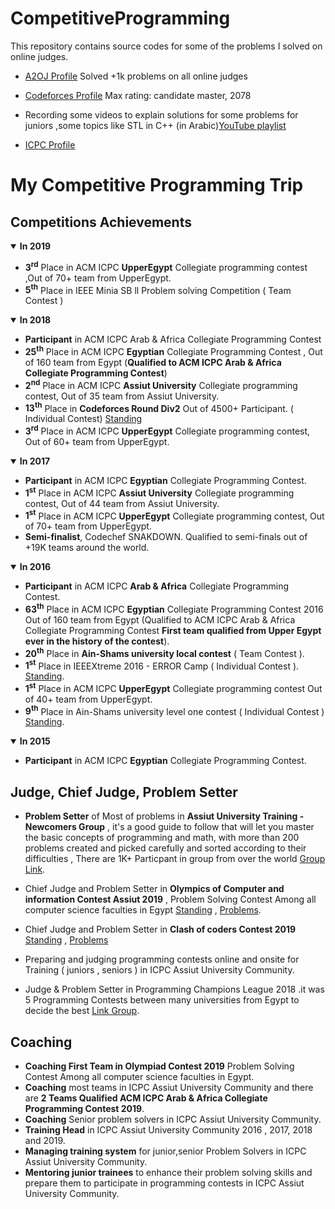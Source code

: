 # CompetitiveProgramming
This repository contains source codes for some of the problems I solved on online judges.
*  [A2OJ Profile](https://a2oj.com/profile?Username=hussien_egyptian) Solved +1k problems on all online judges

*  [Codeforces Profile](https://codeforces.com/profile/Hussien_Ibrahiem) Max rating: candidate master, 2078

*  Recording some videos to explain solutions for some problems for juniors ,some topics like STL in C++
 (in Arabic)[YouTube playlist](https://www.youtube.com/channel/UCCH8yNJMxFsfWq7hJ-Ag4gg?view_as=subscriber) 

* [ICPC Profile](https://icpc.baylor.edu/ICPCID/LDIDJS5NF3QD)
# My Competitive Programming Trip

## Competitions Achievements

<details open>
 <summary><b>In 2019</b></summary>
  <p> 
 <ul>
   <li><b>3<sup>rd</sup></b> Place in ACM ICPC <b>UpperEgypt</b> Collegiate programming contest ,Out of 70+ team from UpperEgypt.</li>
   <li><b>5<sup>th</sup></b> Place in IEEE Minia SB ll Problem solving Competition ( Team Contest )</li>
 </ul>
 </p>
</details>


<details open>
 <summary><b>In 2018</b></summary>
  <p> 
 <ul>
  <li><b>Participant</b> in ACM ICPC </b>Arab & Africa</b> Collegiate Programming Contest</li>
   <li><b>25<sup>th</sup></b> Place in ACM ICPC <b>Egyptian</b> Collegiate Programming Contest , Out of 160 team from Egypt (<b>Qualified to ACM ICPC Arab & Africa Collegiate Programming Contest</b>)</li>
   <li><b>2<sup>nd</sup></b> Place in ACM ICPC <b>Assiut University</b> Collegiate programming contest, Out of 35 team from Assiut University. </li>
   <li><b>13<sup>th</sup></b> Place in <b>Codeforces Round Div2</b>  Out of 4500+ Participant. ( Individual Contest)  <a href="https://codeforces.com/contest/979/standings/participant/17575958#p17575958">Standing</a>
</li>
   <li><b>3<sup>rd</sup></b> Place in ACM ICPC <b>UpperEgypt</b> Collegiate programming contest, Out of 60+ team from UpperEgypt. </li>
   
 </ul>
 </p>
</details>

<details open>
 <summary><b>In 2017</b></summary>
  <p> 
 <ul>
  <li><b>Participant</b> in ACM ICPC <b>Egyptian</b> Collegiate Programming Contest.</li>
  <li><b>1<sup>st</sup></b> Place in ACM ICPC <b>Assiut University</b> Collegiate programming contest, Out of 44 team from Assiut University.</li>
  <li><b>1<sup>st</sup></b> Place in ACM ICPC <b>UpperEgypt</b> Collegiate programming contest, Out of 70+ team from UpperEgypt. </li> 
  <li><b>Semi-finalist</b>, Codechef SNAKDOWN. Qualified to semi-finals out of +19K teams around the world. </li>
 </ul>
 </p>
</details>

<details open>
 <summary><b>In 2016</b></summary>
  <p> 
 <ul>
  <li><b>Participant</b> in ACM ICPC <b>Arab & Africa</b> Collegiate Programming Contest.</li>
  <li><b>63<sup>th</sup></b> Place in ACM ICPC <b>Egyptian</b> Collegiate Programming Contest 2016 Out of 160 team from Egypt (Qualified to ACM ICPC Arab & Africa Collegiate Programming Contest <b>First team qualified from Upper Egypt ever in the history of the contest</b>).</li>
  <li><b>20<sup>th</sup></b> Place in <b>Ain-Shams university local contest</b> ( Team Contest ).</li>
  <li><b>1<sup>st</sup></b> Place in IEEEXtreme 2016 - ERROR Camp  ( Individual Contest ).   <a href="https://codeforces.com/group/yDgfwmKNMS/contest/205446/standings/groupmates/true">Standing</a>.</li>
  <li><b>1<sup>st</sup></b> Place in ACM ICPC <b>UpperEgypt</b> Collegiate programming contest Out of 40+ team from UpperEgypt.</li>
  <li><b>9<sup>th</sup></b> Place in Ain-Shams university level one contest ( Individual Contest ) <a href="https://codeforces.com/group/iRheA985aq/contest/205996/standings/groupmates/true">Standing</a>. </li>
 </ul>
 </p>
</details>

<details open>
 <summary><b>In 2015</b></summary>
  <p> 
 <ul>
  <li> <b>Participant</b> in ACM ICPC <b>Egyptian</b> Collegiate Programming Contest. </li>
 </ul>
 </p>
</details>

## Judge, Chief Judge, Problem Setter

*  **Problem Setter** of Most of problems in **Assiut University Training - Newcomers Group** , it's a good guide to follow that will let you master the basic concepts of programming and math, with more than 200 problems created and picked carefully and sorted according to their difficulties , There are 1K+ Particpant in group from over the world [Group Link](https://codeforces.com/group/MWSDmqGsZm/contests).
 
*  Chief Judge and Problem Setter in **Olympics of Computer and information Contest Assiut 2019** , Problem Solving Contest Among all computer science faculties in Egypt   [Standing](https://codeforces.com/group/B45Q3zlpw8/contest/238002/standings/groupmates/true) , [Problems](https://codeforces.com/group/B45Q3zlpw8/contest/238002/problems).
*  Chief Judge and Problem Setter in **Clash of coders Contest 2019** [Standing](https://codeforces.com/group/6xgKFebZ67/contest/232911/standings/groupmates/true) , [Problems](https://codeforces.com/group/6xgKFebZ67/contest/232911/problems)

*  Preparing and judging programming contests online and onsite for Training ( juniors , seniors ) in ICPC Assiut University Community.

*  Judge & Problem Setter in Programming Champions League 2018 .it was 5 Programming Contests between many universities from Egypt to decide the best [Link Group](https://codeforces.com/group/r2KqHsBZRP/contests).

## Coaching
* **Coaching First Team in Olympiad Contest 2019** Problem Solving Contest Among all computer science faculties in Egypt.
* **Coaching** most teams in ICPC Assiut University Community and there are **2 Teams Qualified ACM ICPC Arab & Africa Collegiate Programming Contest 2019**.
* **Coaching** Senior problem solvers in ICPC Assiut University Community.
* **Training Head** in ICPC Assiut University Community 2016 , 2017, 2018 and 2019.
* **Managing training system** for junior,senior Problem Solvers in ICPC Assiut University Community.
* **Mentoring junior trainees** to enhance their problem solving skills and prepare them to participate in programming contests in ICPC Assiut University Community.


